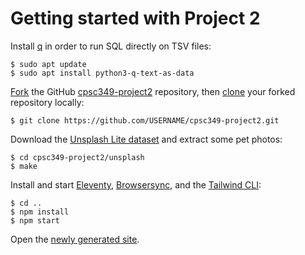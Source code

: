 # Getting started with Project 2

Install [q][1] in order to run SQL directly on TSV files:

```shell-session
$ sudo apt update
$ sudo apt install python3-q-text-as-data
```

[Fork][2] the GitHub [cpsc349-project2][3] repository, then [clone][4]
your forked repository locally:

```shell-session
$ git clone https://github.com/USERNAME/cpsc349-project2.git
```


Download the [Unsplash Lite dataset][5] and extract some pet photos:

``` shell-session
$ cd cpsc349-project2/unsplash
$ make
```

Install and start [Eleventy][6], [Browsersync][7], and the
[Tailwind CLI][8]:

```shell-session
$ cd ..
$ npm install
$ npm start

```

Open the [newly generated site][9].


[1]: https://harelba.github.io/q/
[2]: https://docs.github.com/en/get-started/quickstart/fork-a-repo
[3]: https://github.com/ProfAvery/cpsc349-project2
[4]: https://docs.github.com/en/get-started/quickstart/fork-a-repo#cloning-your-forked-repository
[5]: https://github.com/unsplash/datasets
[6]: https://www.11ty.dev/
[7]: https://browsersync.io/
[8]: https://tailwindcss.com/docs/installation#using-tailwind-cli
[9]: http://localhost:3000/
